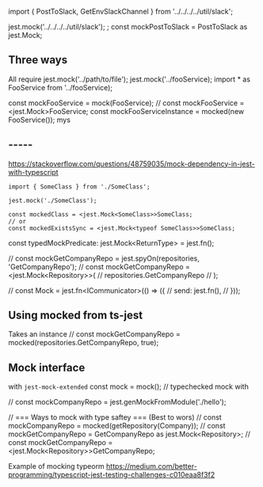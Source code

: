 import { PostToSlack, GetEnvSlackChannel } from '../../../../util/slack';

jest.mock('../../../../util/slack');
;
const mockPostToSlack = PostToSlack as jest.Mock;

## Three ways
All require jest.mock('../path/to/file');
jest.mock('../fooService);
import * as FooService from '../fooService);

const mockFooService = mock(FooService); // 
const mockFooService = <jest.Mock<IFooService>>FooService;
const mockFooServiceInstance = mocked(new FooService()); mys

## -----
https://stackoverflow.com/questions/48759035/mock-dependency-in-jest-with-typescript
```
import { SomeClass } from './SomeClass';

jest.mock('./SomeClass');

const mockedClass = <jest.Mock<SomeClass>>SomeClass;
// or
const mockedExistsSync = <jest.Mock<typeof SomeClass>>SomeClass;
```

const typedMockPredicate: jest.Mock<ReturnType<Predicate>> = jest.fn();

// const mockGetCompanyRepo = jest.spyOn(repositories, 'GetCompanyRepo');
// const mockGetCompanyRepo = <jest.Mock<Repository<Company>>>(
//   repositories.GetCompanyRepo
// );

// const Mock = jest.fn<ICommunicator<IEmail>>(() => ({
//   send: jest.fn(),
// }));

## Using mocked from ts-jest
Takes an instance
// const mockGetCompanyRepo = mocked(repositories.GetCompanyRepo, true);

## Mock interface 
with `jest-mock-extended`
const mock = mock<SomeInterface>();
// typechecked mock with 

// const mockCompanyRepo = jest.genMockFromModule('./hello');

// === Ways to mock with type saftey === (Best to wors)
// const mockCompanyRepo = mocked(getRepository(Company));
// const mockGetCompanyRepo = GetCompanyRepo as jest.Mock<Repository<Company>>;
// const mockGetCompanyRepo = <jest.Mock<Repository<Company>>>GetCompanyRepo;

Example of mocking typeorm
https://medium.com/better-programming/typescript-jest-testing-challenges-c010eaa8f3f2